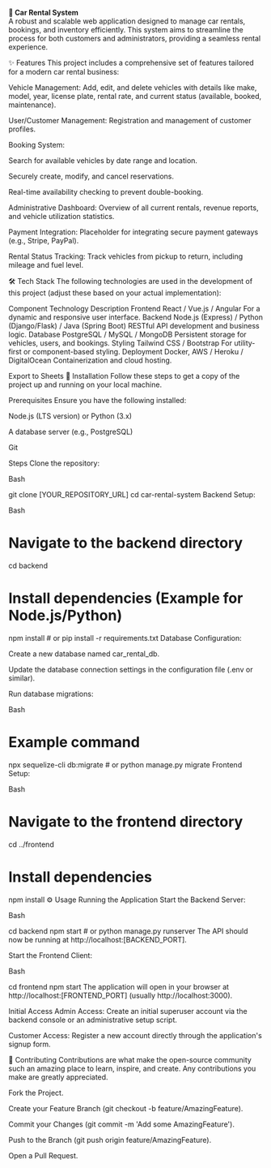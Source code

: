 <b>🚗 Car Rental System<br></b>
A robust and scalable web application designed to manage car rentals, bookings, and inventory efficiently. This system aims to streamline the process for both customers and administrators, providing a seamless rental experience.

✨ Features
This project includes a comprehensive set of features tailored for a modern car rental business:

Vehicle Management: Add, edit, and delete vehicles with details like make, model, year, license plate, rental rate, and current status (available, booked, maintenance).

User/Customer Management: Registration and management of customer profiles.

Booking System:

Search for available vehicles by date range and location.

Securely create, modify, and cancel reservations.

Real-time availability checking to prevent double-booking.

Administrative Dashboard: Overview of all current rentals, revenue reports, and vehicle utilization statistics.

Payment Integration: Placeholder for integrating secure payment gateways (e.g., Stripe, PayPal).

Rental Status Tracking: Track vehicles from pickup to return, including mileage and fuel level.

🛠️ Tech Stack
The following technologies are used in the development of this project (adjust these based on your actual implementation):

Component	Technology	Description
Frontend	React / Vue.js / Angular	For a dynamic and responsive user interface.
Backend	Node.js (Express) / Python (Django/Flask) / Java (Spring Boot)	RESTful API development and business logic.
Database	PostgreSQL / MySQL / MongoDB	Persistent storage for vehicles, users, and bookings.
Styling	Tailwind CSS / Bootstrap	For utility-first or component-based styling.
Deployment	Docker, AWS / Heroku / DigitalOcean	Containerization and cloud hosting.

Export to Sheets
🚀 Installation
Follow these steps to get a copy of the project up and running on your local machine.

Prerequisites
Ensure you have the following installed:

Node.js (LTS version) or Python (3.x)

A database server (e.g., PostgreSQL)

Git

Steps
Clone the repository:

Bash

git clone [YOUR_REPOSITORY_URL]
cd car-rental-system
Backend Setup:

Bash

# Navigate to the backend directory
cd backend
# Install dependencies (Example for Node.js/Python)
npm install  # or pip install -r requirements.txt
Database Configuration:

Create a new database named car_rental_db.

Update the database connection settings in the configuration file (.env or similar).

Run database migrations:

Bash

# Example command
npx sequelize-cli db:migrate # or python manage.py migrate
Frontend Setup:

Bash

# Navigate to the frontend directory
cd ../frontend
# Install dependencies
npm install
⚙️ Usage
Running the Application
Start the Backend Server:

Bash

cd backend
npm start # or python manage.py runserver
The API should now be running at http://localhost:[BACKEND_PORT].

Start the Frontend Client:

Bash

cd frontend
npm start
The application will open in your browser at http://localhost:[FRONTEND_PORT] (usually http://localhost:3000).

Initial Access
Admin Access: Create an initial superuser account via the backend console or an administrative setup script.

Customer Access: Register a new account directly through the application's signup form.

🤝 Contributing
Contributions are what make the open-source community such an amazing place to learn, inspire, and create. Any contributions you make are greatly appreciated.

Fork the Project.

Create your Feature Branch (git checkout -b feature/AmazingFeature).

Commit your Changes (git commit -m 'Add some AmazingFeature').

Push to the Branch (git push origin feature/AmazingFeature).

Open a Pull Request.



